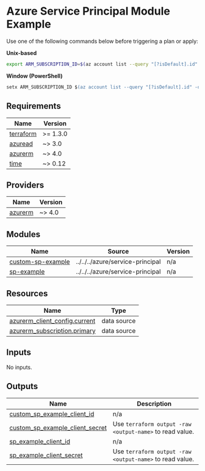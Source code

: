 # Azure Service Principal Module Example

Use one of the following commands below before triggering a plan or apply:

**Unix-based**

```bash
export ARM_SUBSCRIPTION_ID=$(az account list --query "[?isDefault].id" -o tsv)
```

**Window (PowerShell)**

```ps
setx ARM_SUBSCRIPTION_ID $(az account list --query "[?isDefault].id" -o tsv)
```

<!-- BEGIN_TF_DOCS -->
## Requirements

| Name | Version |
|------|---------|
| <a name="requirement_terraform"></a> [terraform](#requirement\_terraform) | >= 1.3.0 |
| <a name="requirement_azuread"></a> [azuread](#requirement\_azuread) | ~> 3.0 |
| <a name="requirement_azurerm"></a> [azurerm](#requirement\_azurerm) | ~> 4.0 |
| <a name="requirement_time"></a> [time](#requirement\_time) | ~> 0.12 |

## Providers

| Name | Version |
|------|---------|
| <a name="provider_azurerm"></a> [azurerm](#provider\_azurerm) | ~> 4.0 |

## Modules

| Name | Source | Version |
|------|--------|---------|
| <a name="module_custom-sp-example"></a> [custom-sp-example](#module\_custom-sp-example) | ../../../azure/service-principal | n/a |
| <a name="module_sp-example"></a> [sp-example](#module\_sp-example) | ../../../azure/service-principal | n/a |

## Resources

| Name | Type |
|------|------|
| [azurerm_client_config.current](https://registry.terraform.io/providers/hashicorp/azurerm/latest/docs/data-sources/client_config) | data source |
| [azurerm_subscription.primary](https://registry.terraform.io/providers/hashicorp/azurerm/latest/docs/data-sources/subscription) | data source |

## Inputs

No inputs.

## Outputs

| Name | Description                                              |
|------|----------------------------------------------------------|
| <a name="output_custom_sp_example_client_id"></a> [custom\_sp\_example\_client\_id](#output\_custom\_sp\_example\_client\_id) | n/a                                                      |
| <a name="output_custom_sp_example_client_secret"></a> [custom\_sp\_example\_client\_secret](#output\_custom\_sp\_example\_client\_secret) | Use `terraform output -raw <output-name>` to read value. |
| <a name="output_sp_example_client_id"></a> [sp\_example\_client\_id](#output\_sp\_example\_client\_id) | n/a                                                      |
| <a name="output_sp_example_client_secret"></a> [sp\_example\_client\_secret](#output\_sp\_example\_client\_secret) | Use `terraform output -raw <output-name>` to read value. |
<!-- END_TF_DOCS -->